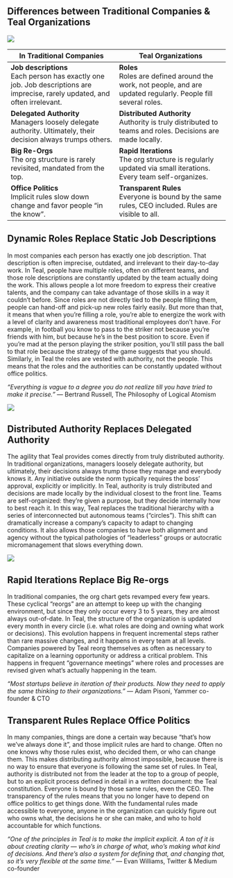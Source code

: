 

## Differences between Traditional Companies & Teal Organizations

![](threefold__oldschool.png  )

In Traditional Companies | Teal Organizations
|---|---|
 **Job descriptions** <br>Each person has exactly one job. Job descriptions are imprecise, rarely updated, and often irrelevant. | **Roles** <br>Roles are defined around the work, not people, and are updated regularly. People fill several roles.
**Delegated Authority** <br>Managers loosely delegate authority. Ultimately, their decision always trumps others. | **Distributed Authority** <br>Authority is truly distributed to teams and roles. Decisions are made locally.
**Big Re-Orgs** <br>The org structure is rarely revisited, mandated from the top. | **Rapid Iterations**  <br>The org structure is regularly updated via small iterations. Every team self-organizes.
**Office Politics**  <br>Implicit rules slow down change and favor people “in the know”. | **Transparent Rules**  <br>Everyone is bound by the same rules, CEO included. Rules are visible to all.


## Dynamic Roles Replace Static Job Descriptions

In most companies each person has exactly one job description. That description is often imprecise, outdated, and irrelevant to their day-to-day work. In Teal, people have multiple roles, often on different teams, and those role descriptions are constantly updated by the team actually doing the work. This allows people a lot more freedom to express their creative talents, and the company can take advantage of those skills in a way it couldn’t before. Since roles are not directly tied to the people filling them, people can hand-off and pick-up new roles fairly easily. But more than that, it means that when you’re filling a role, you’re able to energize the work with a level of clarity and awareness most traditional employees don’t have. For example, in football you know to pass to the striker not because you’re friends with him, but because he’s in the best position to score. Even if you’re mad at the person playing the striker position, you’ll still pass the ball to that role because the strategy of the game suggests that you should. Similarly, in Teal the roles are vested with authority, not the people. This means that the roles and the authorities can be constantly updated without office politics.

*“Everything is vague to a degree you do not realize till you have tried to make it precise.”*
— Bertrand Russell, The Philosophy of Logical Atomism

 ![](threefold__dif1.png  )

 ## Distributed Authority Replaces Delegated Authority

 The agility that Teal provides comes directly from truly distributed authority. In traditional organizations, managers loosely delegate authority, but ultimately, their decisions always trump those they manage and everybody knows it. Any initiative outside the norm typically requires the boss’ approval, explicitly or implicitly. In Teal, authority is truly distributed and decisions are made locally by the individual closest to the front line. Teams are self-organized: they’re given a purpose, but they decide internally how to best reach it. In this way, Teal replaces the traditional hierarchy with a series of interconnected but autonomous teams (“circles”). This shift can dramatically increase a company’s capacity to adapt to changing conditions. It also allows those companies to have both alignment and agency without the typical pathologies of “leaderless” groups or autocratic micromanagement that slows everything down.

![](threefold__dif2.png  )

## Rapid Iterations Replace Big Re-orgs

In traditional companies, the org chart gets revamped every few years. These cyclical “reorgs” are an attempt to keep up with the changing environment, but since they only occur every 3 to 5 years, they are almost always out-of-date. In Teal, the structure of the organization is updated every month in every circle (i.e. what roles are doing and owning what work or decisions). This evolution happens in frequent incremental steps rather than rare massive changes, and it happens in every team at all levels. Companies powered by Teal reorg themselves as often as necessary to capitalize on a learning opportunity or address a critical problem. This happens in frequent “governance meetings” where roles and processes are revised given what’s actually happening in the team.

*“Most startups believe in iteration of their products. Now they need to apply the same thinking to their organizations.”* 
— Adam Pisoni, Yammer co-founder & CTO

## Transparent Rules Replace Office Politics

In many companies, things are done a certain way because “that’s how we’ve always done it”, and those implicit rules are hard to change. Often no one knows why those rules exist, who decided them, or who can change them. This makes distributing authority almost impossible, because there is no way to ensure that everyone is following the same set of rules. In Teal, authority is distributed not from the leader at the top to a group of people, but to an explicit process defined in detail in a written document: the Teal constitution. Everyone is bound by those same rules, even the CEO. The transparency of the rules means that you no longer have to depend on office politics to get things done. With the fundamental rules made accessible to everyone, anyone in the organization can quickly figure out who owns what, the decisions he or she can make, and who to hold accountable for which functions. 

*“One of the principles in Teal is to make the implicit explicit. A ton of it is about creating clarity — who’s in charge of what, who’s making what kind of decisions. And there’s also a system for defining that, and changing that, so it’s very flexible at the same time.”*
— Evan Williams, Twitter & Medium co-founder


